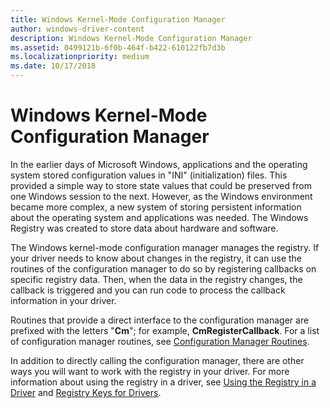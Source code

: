 ```yaml
---
title: Windows Kernel-Mode Configuration Manager
author: windows-driver-content
description: Windows Kernel-Mode Configuration Manager
ms.assetid: 0499121b-6f0b-464f-b422-610122fb7d3b
ms.localizationpriority: medium
ms.date: 10/17/2018
---
```


# Windows Kernel-Mode Configuration Manager


In the earlier days of Microsoft Windows, applications and the operating system stored configuration values in "INI" (initialization) files. This provided a simple way to store state values that could be preserved from one Windows session to the next. However, as the Windows environment became more complex, a new system of storing persistent information about the operating system and applications was needed. The Windows Registry was created to store data about hardware and software.

The Windows kernel-mode configuration manager manages the registry. If your driver needs to know about changes in the registry, it can use the routines of the configuration manager to do so by registering callbacks on specific registry data. Then, when the data in the registry changes, the callback is triggered and you can run code to process the callback information in your driver.

Routines that provide a direct interface to the configuration manager are prefixed with the letters "**Cm**"; for example, **CmRegisterCallback**. For a list of configuration manager routines, see [Configuration Manager Routines](https://msdn.microsoft.com/library/windows/hardware/ff542038).

In addition to directly calling the configuration manager, there are other ways you will want to work with the registry in your driver. For more information about using the registry in a driver, see [Using the Registry in a Driver](using-the-registry-in-a-driver.md) and [Registry Keys for Drivers](https://msdn.microsoft.com/library/windows/hardware/ff549538).

 

 




